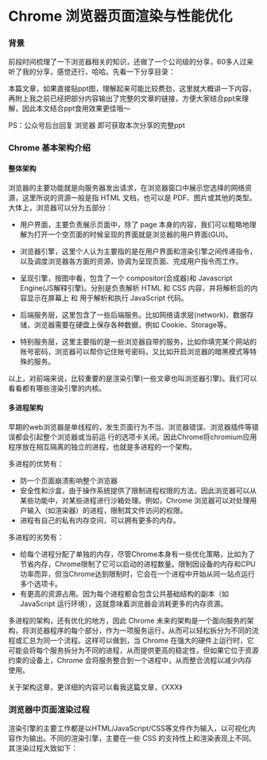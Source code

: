 # Chrome 浏览器页面渲染与性能优化

### 背景
前段时间梳理了一下浏览器相关的知识，还做了一个公司级的分享，60多人过来听了我的分享，感觉还行，哈哈。先看一下分享目录：
<!-- 图 -->

本篇文章，如果直接贴ppt图，理解起来可能比较费劲，这里就大概讲一下内容，再附上我之前已经把部分内容输出了完整的文章的链接，方便大家结合ppt来理解，因此本文结合ppt食用效果更佳哦～

PS：公众号后台回复 浏览器 即可获取本次分享的完整ppt

### Chrome 基本架构介绍

#### 整体架构
浏览器的主要功能就是向服务器发出请求，在浏览器窗口中展示您选择的网络资源，这里所说的资源一般是指 HTML 文档，也可以是 PDF、图片或其他的类型。大体上，浏览器可以分为五部分：
<!-- 图 -->
+ 用户界面，主要负责展示页面中，除了 page 本身的内容，我们可以粗略地理解为打开一个空页面的时候呈现的界面就是浏览器的用户界面(GUI)。

+ 浏览器引擎，这里个人认为主要指的是在用户界面和渲染引擎之间传递指令，以及调度浏览器各方面的资源，协调为呈现页面、完成用户指令而工作。

+ 呈现引擎，按图中看，包含了一个 compositor(合成器)和 Javascript Engine(JS解释引擎)。分别是负责解析 HTML 和 CSS 内容，并将解析后的内容显示在屏幕上 和 用于解析和执行 JavaScript 代码。

+ 后端服务层，这里包含了一些后端服务。比如网络请求层(network)、数据存储，浏览器需要在硬盘上保存各种数据，例如 Cookie、Storage等。

+ 特别服务层，这里主要指的是一些浏览器自带的服务，比如你填完某个网站的账号密码，浏览器可以帮你记住账号密码，又比如开启浏览器的暗黑模式等特殊的服务。

以上，对前端来说，比较重要的是渲染引擎(一些文章也叫浏览器引擎)。我们可以看看都有哪些渲染引擎的内核。
<!-- 图 -->

#### 多进程架构
早期的web浏览器是单线程的，发生⻚⾯⾏为不当、浏览器错误、浏览器插件等错误都会引起整个浏览器或当前运 ⾏的选项卡关闭。因此Chrome将chromium应⽤程序放在相互隔离的独⽴的进程，也就是多进程的一个架构。
<!-- 图 -->

多进程的优势有：

+ 防⼀个⻚⾯崩溃影响整个浏览器
+ 安全性和沙盒，由于操作系统提供了限制进程权限的方法，因此浏览器可以从某些功能中，对某些进程进行沙箱处理。例如，Chrome 浏览器可以对处理用户输入（如渲染器）的进程，限制其文件访问的权限。
+ 进程有⾃⼰的私有内存空间，可以拥有更多的内存。

多进程的劣势有：
+ 给每个进程分配了单独的内存，尽管Chrome本身有一些优化策略，比如为了节省内存，Chrome限制了它可以启动的进程数量。限制因设备的内存和CPU功率⽽异，但当Chrome达到限制时，它会在⼀个进程中开始从同⼀站点运⾏多个选项卡。
+ 有更高的资源占用。因为每个进程都会包含公共基础结构的副本（如 JavaScript 运行环境），这就意味着浏览器会消耗更多的内存资源。

多进程的架构，还有优化的地方，因此 Chrome 未来的架构是一个面向服务的架构，将浏览器程序的每个部分，作为一项服务运行，从而可以轻松拆分为不同的流程或汇总为同一个流程。这样可以做到，当 Chrome 在强大的硬件上运行时，它可能会将每个服务拆分为不同的进程，从而提供更高的稳定性，但如果它位于资源约束的设备上，Chrome 会将服务整合到一个进程中，从而整合流程以减少内存使用。

关于架构这章，更详细的内容可以看我这篇文章，《XXX》

### 浏览器中页面渲染过程
渲染引擎的主要工作都是以HTML/JavaScript/CSS等文件作为输入，以可视化内容作为输出。不同的渲染引擎，主要在一些 CSS 的支持性上和渲染表现上不同。其渲染过程大致如下：
<!-- 图 -->
